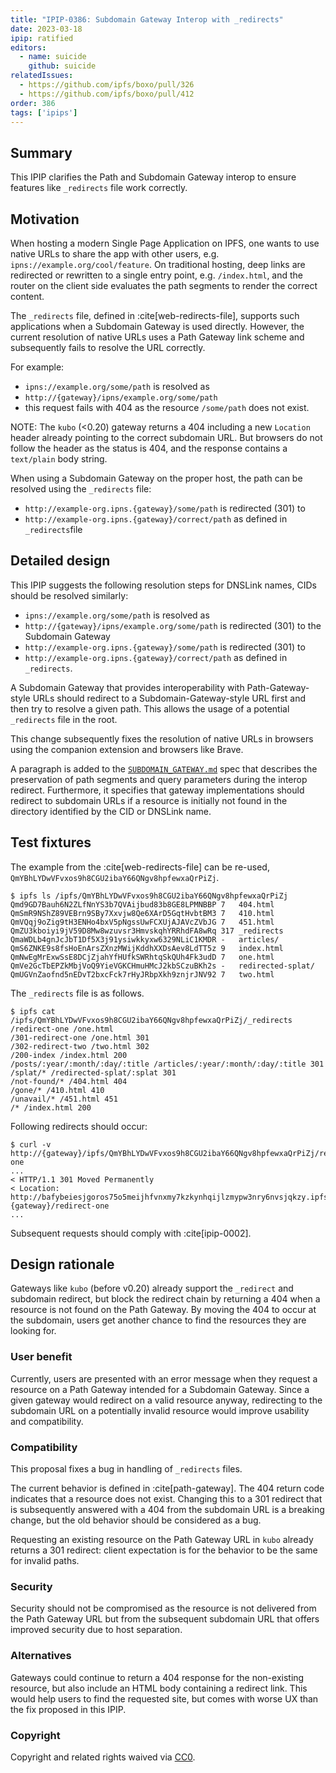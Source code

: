 ```yaml
---
title: "IPIP-0386: Subdomain Gateway Interop with _redirects"
date: 2023-03-18
ipip: ratified
editors:
  - name: suicide
    github: suicide
relatedIssues:
  - https://github.com/ipfs/boxo/pull/326
  - https://github.com/ipfs/boxo/pull/412
order: 386
tags: ['ipips']
---
```


## Summary

This IPIP clarifies the Path and Subdomain Gateway interop to
ensure features like `_redirects` file work correctly.

## Motivation

When hosting a modern Single Page Application on IPFS, one wants to use native
URLs to share the app with other users, e.g. `ipns://example.org/cool/feature`.
On traditional hosting, deep links are redirected or rewritten to a single
entry point, e.g. `/index.html`, and the router on the client side evaluates
the path segments to render the correct content.

The `_redirects` file, defined in :cite[web-redirects-file],
supports such applications when a Subdomain Gateway is used directly. However,
the current resolution of native URLs uses a Path Gateway link scheme and
subsequently fails to resolve the URL correctly.

For example:

- `ipns://example.org/some/path` is resolved as
- `http://{gateway}/ipns/example.org/some/path`
- this request fails with 404 as the resource `/some/path` does not exist.

NOTE: The `kubo` (<0.20) gateway returns a 404 including a new `Location` header
already pointing to the correct subdomain URL. But browsers do not follow the
header as the status is 404, and the response contains a `text/plain` body
string.

When using a Subdomain Gateway on the proper host, the path can be resolved
using the `_redirects` file:

- `http://example-org.ipns.{gateway}/some/path` is redirected (301) to
- `http://example-org.ipns.{gateway}/correct/path` as defined in
  `_redirects`file


## Detailed design

This IPIP suggests the following resolution steps for DNSLink names, CIDs
should be resolved similarly:

- `ipns://example.org/some/path` is resolved as
- `http://{gateway}/ipns/example.org/some/path` is redirected (301) to the
  Subdomain Gateway
- `http://example-org.ipns.{gateway}/some/path` is redirected (301) to
- `http://example-org.ipns.{gateway}/correct/path` as defined in `_redirects`.

A Subdomain Gateway that provides interoperability with Path-Gateway-style URLs
should redirect to a Subdomain-Gateway-style URL first and then try to resolve
a given path. This allows the usage of a potential `_redirects` file in the
root.

This change subsequently fixes the resolution of native URLs in browsers using
the companion extension and browsers like Brave.

A paragraph is added to the [`SUBDOMAIN_GATEWAY.md`](../SUBDOMAIN_GATEWAY.md)
spec that describes the preservation of path segments and query parameters
during the interop redirect. Furthermore, it specifies that gateway
implementations should redirect to subdomain URLs if a resource is initially
not found in the directory identified by the CID or DNSLink name.

## Test fixtures

The example from the :cite[web-redirects-file] can be re-used,
`QmYBhLYDwVFvxos9h8CGU2ibaY66QNgv8hpfewxaQrPiZj`.

```
$ ipfs ls /ipfs/QmYBhLYDwVFvxos9h8CGU2ibaY66QNgv8hpfewxaQrPiZj
Qmd9GD7Bauh6N2ZLfNnYS3b7QVAijbud83b8GE8LPMNBBP 7   404.html
QmSmR9NShZ89VEBrn9SBy7Xxvjw8Qe6XArD5GqtHvbtBM3 7   410.html
QmVQqj9oZig9tH3ENHo4bxV5pNgssUwFCXUjAJAVcZVbJG 7   451.html
QmZU3kboiyi9jV59D8Mw8wzuvsr3HmvskqhYRRhdFA8wRq 317 _redirects
QmaWDLb4gnJcJbT1Df5X3j91ysiwkkyxw6329NLiC1KMDR -   articles/
QmS6ZNKE9s8fsHoEnArsZXnzMWijKddhXXDsAev8LdTT5z 9   index.html
QmNwEgMrExwSsE8DCjZjahYfHUfkSWRhtqSkQUh4Fk3udD 7   one.html
QmVe2GcTbEPZkMbjVoQ9YieVGKCHmuHMcJ2kbSCzuBKh2s -   redirected-splat/
QmUGVnZaofnd5nEDvT2bxcFck7rHyJRbpXkh9znjrJNV92 7   two.html
```

The `_redirects` file is as follows.

```
$ ipfs cat /ipfs/QmYBhLYDwVFvxos9h8CGU2ibaY66QNgv8hpfewxaQrPiZj/_redirects
/redirect-one /one.html
/301-redirect-one /one.html 301
/302-redirect-two /two.html 302
/200-index /index.html 200
/posts/:year/:month/:day/:title /articles/:year/:month/:day/:title 301
/splat/* /redirected-splat/:splat 301
/not-found/* /404.html 404
/gone/* /410.html 410
/unavail/* /451.html 451
/* /index.html 200
```

Following redirects should occur:

```
$ curl -v http://{gateway}/ipfs/QmYBhLYDwVFvxos9h8CGU2ibaY66QNgv8hpfewxaQrPiZj/redirect-one
...
< HTTP/1.1 301 Moved Permanently
< Location: http://bafybeiesjgoros75o5meijhfvnxmy7kzkynhqijlzmypw3nry6nvsjqkzy.ipfs.{gateway}/redirect-one
...
```

Subsequent requests should comply with :cite[ipip-0002].

## Design rationale

Gateways like `kubo` (before v0.20) already support the `_redirect` and
subdomain redirect, but block the redirect chain by returning a 404 when a
resource is not found on the Path Gateway. By moving the 404 to occur at the
subdomain, users get another chance to find the resources they are looking for.

### User benefit

Currently, users are presented with an error message when they request a
resource on a Path Gateway intended for a Subdomain Gateway. Since a given
gateway would redirect on a valid resource anyway, redirecting to the subdomain
URL on a potentially invalid resource would improve usability and
compatibility.

### Compatibility

This proposal fixes a bug in handling of `_redirects` files.

The current behavior is defined in :cite[path-gateway]. The
404 return code indicates that a resource does not exist. Changing this to a
301 redirect that is subsequently answered with a 404 from the subdomain URL
is a breaking change, but the old behavior should be considered as a bug.

Requesting an existing resource on the Path Gateway URL in `kubo` already
returns a 301 redirect: client expectation is for the behavior to be the same
for invalid paths.


### Security

Security should not be compromised as the resource is not delivered from the
Path Gateway URL but from the subsequent subdomain URL that offers improved
security due to host separation.

### Alternatives

Gateways could continue to return a 404 response for the non-existing resource,
but also include an HTML body containing a redirect link. This would help users
to find the requested site, but comes with worse UX than the fix proposed in
this IPIP.

### Copyright

Copyright and related rights waived via [CC0](https://creativecommons.org/publicdomain/zero/1.0/).
